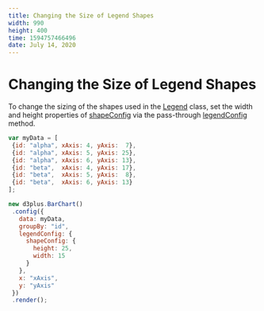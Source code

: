 ```yaml
---
title: Changing the Size of Legend Shapes
width: 990
height: 400
time: 1594757466496
date: July 14, 2020
---
```


# Changing the Size of Legend Shapes

 To change the sizing of the shapes used in the [Legend](http://d3plus.org/docs/#Legend) class, set the width and height properties of [shapeConfig](http://d3plus.org/docs/#Legend.shapeConfig) via the pass-through [legendConfig](http://d3plus.org/docs/#Viz.legendConfig) method.

 ```js
var myData = [
  {id: "alpha", xAxis: 4, yAxis:  7},
  {id: "alpha", xAxis: 5, yAxis: 25},
  {id: "alpha", xAxis: 6, yAxis: 13},
  {id: "beta",  xAxis: 4, yAxis: 17},
  {id: "beta",  xAxis: 5, yAxis:  8},
  {id: "beta",  xAxis: 6, yAxis: 13}
];

 new d3plus.BarChart()
  .config({
    data: myData,
    groupBy: "id",
    legendConfig: {
      shapeConfig: {
        height: 25,
        width: 15
      }
    },
    x: "xAxis",
    y: "yAxis"
  })
  .render();
```